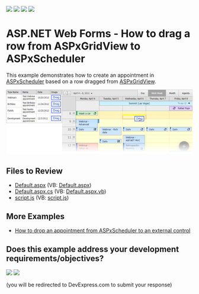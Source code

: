 <!-- default badges list -->
![](https://img.shields.io/endpoint?url=https://codecentral.devexpress.com/api/v1/VersionRange/128546578/16.2.3%2B)
[![](https://img.shields.io/badge/Open_in_DevExpress_Support_Center-FF7200?style=flat-square&logo=DevExpress&logoColor=white)](https://supportcenter.devexpress.com/ticket/details/E4292)
[![](https://img.shields.io/badge/📖_How_to_use_DevExpress_Examples-e9f6fc?style=flat-square)](https://docs.devexpress.com/GeneralInformation/403183)
[![](https://img.shields.io/badge/💬_Leave_Feedback-feecdd?style=flat-square)](#does-this-example-address-your-development-requirementsobjectives)
<!-- default badges end -->

# ASP.NET Web Forms - How to drag a row from ASPxGridView to ASPxScheduler

This example demonstrates how to create an appointment in [ASPxScheduler](https://docs.devexpress.com/AspNet/DevExpress.Web.ASPxScheduler.ASPxScheduler) based on a row dragged from [ASPxGridView](https://docs.devexpress.com/AspNet/DevExpress.Web.ASPxGridView).

![](grid-and-scheduler.png)

## Files to Review

* [Default.aspx](./CS/Default.aspx) (VB: [Default.aspx](./VB/Default.aspx))
* [Default.aspx.cs](./CS/Default.aspx.cs) (VB: [Default.aspx.vb](./VB/Default.aspx.vb))
* [script.js](./CS/scripts/script.js) (VB: [script.js](./VB/scripts/script.js))

## More Examples

* [How to drop an appointment from ASPxScheduler to an external control](https://github.com/DevExpress-Examples/how-to-drop-an-appointment-from-aspxscheduler-to-an-external-control-e4708)
<!-- feedback -->
## Does this example address your development requirements/objectives?

[<img src="https://www.devexpress.com/support/examples/i/yes-button.svg"/>](https://www.devexpress.com/support/examples/survey.xml?utm_source=github&utm_campaign=asp-net-web-forms-drag-row-from-grid-to-scheduler&~~~was_helpful=yes) [<img src="https://www.devexpress.com/support/examples/i/no-button.svg"/>](https://www.devexpress.com/support/examples/survey.xml?utm_source=github&utm_campaign=asp-net-web-forms-drag-row-from-grid-to-scheduler&~~~was_helpful=no)

(you will be redirected to DevExpress.com to submit your response)
<!-- feedback end -->

